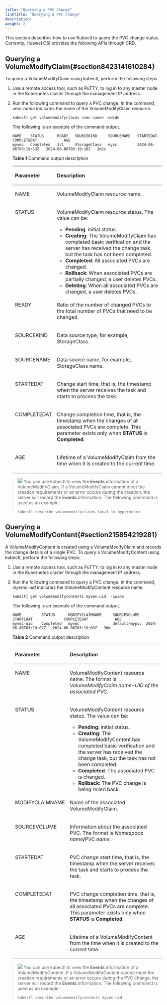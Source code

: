 ```yaml
---
title: "Querying a PVC Change"
linkTitle: "Querying a PVC Change"
description: 
weight: 2
---
```


This section describes how to use Kubectl to query the PVC change status. Currently, Huawei CSI provides the following APIs through CRD.

## Querying a VolumeModifyClaim{#section8423141610284}

To query a VolumeModifyClaim using kubectl, perform the following steps.

1.  Use a remote access tool, such as PuTTY, to log in to any master node in the Kubernetes cluster through the management IP address.
2.  Run the following command to query a PVC change. In the command,  _vmc-name_  indicates the name of the VolumeModifyClaim resource.

    ```
    kubectl get volumemodifyclaims <vmc-name> -owide
    ```

    The following is an example of the command output.

    ```
    NAME    STATUS      READY   SOURCEKIND     SOURCENAME   STARTEDAT              COMPLETEDAT            AGE
    myvmc   Completed   1/1     StorageClass   mysc         2024-06-06T03:19:13Z   2024-06-06T03:19:16Z   2m2s
    ```

    **Table  1**  Command output description

    <a name="table15212002358"></a>
    <table><thead align="left"><tr id="row1212190113511"><th class="cellrowborder" valign="top" width="28.000000000000004%" id="mcps1.2.3.1.1"><p id="p62126013351"><a name="p62126013351"></a><a name="p62126013351"></a>Parameter</p>
    </th>
    <th class="cellrowborder" valign="top" width="72%" id="mcps1.2.3.1.2"><p id="p521215083520"><a name="p521215083520"></a><a name="p521215083520"></a>Description</p>
    </th>
    </tr>
    </thead>
    <tbody><tr id="row182122006353"><td class="cellrowborder" valign="top" width="28.000000000000004%" headers="mcps1.2.3.1.1 "><p id="p1321219018350"><a name="p1321219018350"></a><a name="p1321219018350"></a>NAME</p>
    </td>
    <td class="cellrowborder" valign="top" width="72%" headers="mcps1.2.3.1.2 "><p id="p172121408352"><a name="p172121408352"></a><a name="p172121408352"></a>VolumeModifyClaim resource name.</p>
    </td>
    </tr>
    <tr id="row621260203510"><td class="cellrowborder" valign="top" width="28.000000000000004%" headers="mcps1.2.3.1.1 "><p id="p102121105357"><a name="p102121105357"></a><a name="p102121105357"></a>STATUS</p>
    </td>
    <td class="cellrowborder" valign="top" width="72%" headers="mcps1.2.3.1.2 "><p id="p1121211063514"><a name="p1121211063514"></a><a name="p1121211063514"></a>VolumeModifyClaim resource status. The value can be:</p>
    <a name="ul1132773514478"></a><a name="ul1132773514478"></a><ul id="ul1132773514478"><li><strong id="b2201164825911"><a name="b2201164825911"></a><a name="b2201164825911"></a>Pending</strong>: initial status.</li><li><strong id="b1544124201"><a name="b1544124201"></a><a name="b1544124201"></a>Creating</strong>: The VolumeModifyClaim has completed basic verification and the server has received the change task, but the task has not been completed.</li><li><strong id="b1512131014020"><a name="b1512131014020"></a><a name="b1512131014020"></a>Completed</strong>: All associated PVCs are changed.</li><li><strong id="b19436191416019"><a name="b19436191416019"></a><a name="b19436191416019"></a>Rollback</strong>: When associated PVCs are partially changed, a user deletes PVCs.</li><li><strong id="b1076514581002"><a name="b1076514581002"></a><a name="b1076514581002"></a>Deleting</strong>: When all associated PVCs are changed, a user deletes PVCs.</li></ul>
    </td>
    </tr>
    <tr id="row2212101353"><td class="cellrowborder" valign="top" width="28.000000000000004%" headers="mcps1.2.3.1.1 "><p id="p8212409353"><a name="p8212409353"></a><a name="p8212409353"></a>READY</p>
    </td>
    <td class="cellrowborder" valign="top" width="72%" headers="mcps1.2.3.1.2 "><p id="p1221220193511"><a name="p1221220193511"></a><a name="p1221220193511"></a>Ratio of the number of changed PVCs to the total number of PVCs that need to be changed.</p>
    </td>
    </tr>
    <tr id="row1421300183510"><td class="cellrowborder" valign="top" width="28.000000000000004%" headers="mcps1.2.3.1.1 "><p id="p16213190103516"><a name="p16213190103516"></a><a name="p16213190103516"></a>SOURCEKIND</p>
    </td>
    <td class="cellrowborder" valign="top" width="72%" headers="mcps1.2.3.1.2 "><p id="p52136013518"><a name="p52136013518"></a><a name="p52136013518"></a>Data source type, for example, StorageClass.</p>
    </td>
    </tr>
    <tr id="row20585173813548"><td class="cellrowborder" valign="top" width="28.000000000000004%" headers="mcps1.2.3.1.1 "><p id="p65857385540"><a name="p65857385540"></a><a name="p65857385540"></a>SOURCENAME</p>
    </td>
    <td class="cellrowborder" valign="top" width="72%" headers="mcps1.2.3.1.2 "><p id="p11585123815543"><a name="p11585123815543"></a><a name="p11585123815543"></a>Data source name, for example, StorageClass name.</p>
    </td>
    </tr>
    <tr id="row5936134120543"><td class="cellrowborder" valign="top" width="28.000000000000004%" headers="mcps1.2.3.1.1 "><p id="p4936941165417"><a name="p4936941165417"></a><a name="p4936941165417"></a>STARTEDAT</p>
    </td>
    <td class="cellrowborder" valign="top" width="72%" headers="mcps1.2.3.1.2 "><p id="p1493624120545"><a name="p1493624120545"></a><a name="p1493624120545"></a>Change start time, that is, the timestamp when the server receives the task and starts to process the task.</p>
    </td>
    </tr>
    <tr id="row1410514475419"><td class="cellrowborder" valign="top" width="28.000000000000004%" headers="mcps1.2.3.1.1 "><p id="p9106944135414"><a name="p9106944135414"></a><a name="p9106944135414"></a>COMPLETEDAT</p>
    </td>
    <td class="cellrowborder" valign="top" width="72%" headers="mcps1.2.3.1.2 "><p id="p910664414546"><a name="p910664414546"></a><a name="p910664414546"></a>Change completion time, that is, the timestamp when the changes of all associated PVCs are complete. This parameter exists only when <strong id="b3791144292114"><a name="b3791144292114"></a><a name="b3791144292114"></a>STATUS</strong> is <strong id="b1467015433212"><a name="b1467015433212"></a><a name="b1467015433212"></a>Completed</strong>.</p>
    </td>
    </tr>
    <tr id="row203380055616"><td class="cellrowborder" valign="top" width="28.000000000000004%" headers="mcps1.2.3.1.1 "><p id="p8797114560"><a name="p8797114560"></a><a name="p8797114560"></a>AGE</p>
    </td>
    <td class="cellrowborder" valign="top" width="72%" headers="mcps1.2.3.1.2 "><p id="p1033919020567"><a name="p1033919020567"></a><a name="p1033919020567"></a>Lifetime of a VolumeModifyClaim from the time when it is created to the current time.</p>
    </td>
    </tr>
    </tbody>
    </table>

>![](/css-docs/public_sys-resources/en/icon-note.gif)
>You can use kubectl to view the  **Events**  information of a VolumeModifyClaim. If a VolumeModifyClaim cannot meet the creation requirements or an error occurs during the creation, the server will record the  **Events**  information. The following command is used as an example:
>```
>kubectl describe volumemodifyclaims local-to-hypermetro 
>```

## Querying a VolumeModifyContent{#section215854219281}

A VolumeModifyContent is created using a VolumeModifyClaim and records the change details of a single PVC. To query a VolumeModifyContent using kubectl, perform the following steps:

1.  Use a remote access tool, such as PuTTY, to log in to any master node in the Kubernetes cluster through the management IP address.
2.  Run the following command to query a PVC change. In the command,  _myvmc-uid_  indicates the VolumeModifyContent resource name.

    ```
    kubectl get volumemodifycontents myvmc-uid  -owide
    ```

    The following is an example of the command output.

    ```
    NAME         STATUS      MODIFYCLAIMNAME     SOURCEVOLUME   STARTEDAT              COMPLETEDAT            AGE
    myvmc-uid    Completed   myvmc               default/mypvc  2024-06-06T03:19:07Z   2024-06-06T03:19:09Z   36m
    ```

    **Table  2**  Command output description

    <a name="table410118315599"></a>
    <table><thead align="left"><tr id="row2010116313592"><th class="cellrowborder" valign="top" width="28.000000000000004%" id="mcps1.2.3.1.1"><p id="p8102153145912"><a name="p8102153145912"></a><a name="p8102153145912"></a>Parameter</p>
    </th>
    <th class="cellrowborder" valign="top" width="72%" id="mcps1.2.3.1.2"><p id="p111026317599"><a name="p111026317599"></a><a name="p111026317599"></a>Description</p>
    </th>
    </tr>
    </thead>
    <tbody><tr id="row4102203155914"><td class="cellrowborder" valign="top" width="28.000000000000004%" headers="mcps1.2.3.1.1 "><p id="p151022315915"><a name="p151022315915"></a><a name="p151022315915"></a>NAME</p>
    </td>
    <td class="cellrowborder" valign="top" width="72%" headers="mcps1.2.3.1.2 "><p id="p1910216317597"><a name="p1910216317597"></a><a name="p1910216317597"></a>VolumeModifyContent resource name. The format is <em id="i18320184202510"><a name="i18320184202510"></a><a name="i18320184202510"></a>VolumeModifyClaim name</em><strong id="b10329115642415"><a name="b10329115642415"></a><a name="b10329115642415"></a>-</strong><em id="i1086101511252"><a name="i1086101511252"></a><a name="i1086101511252"></a>UID of the associated PVC</em>.</p>
    </td>
    </tr>
    <tr id="row5102133165919"><td class="cellrowborder" valign="top" width="28.000000000000004%" headers="mcps1.2.3.1.1 "><p id="p1710233175911"><a name="p1710233175911"></a><a name="p1710233175911"></a>STATUS</p>
    </td>
    <td class="cellrowborder" valign="top" width="72%" headers="mcps1.2.3.1.2 "><p id="p610220365916"><a name="p610220365916"></a><a name="p610220365916"></a>VolumeModifyContent resource status. The value can be:</p>
    <a name="ul710223125912"></a><a name="ul710223125912"></a><ul id="ul710223125912"><li><strong id="b2022454925910"><a name="b2022454925910"></a><a name="b2022454925910"></a>Pending</strong>: initial status.</li><li><strong id="b32082421417"><a name="b32082421417"></a><a name="b32082421417"></a>Creating</strong>: The VolumeModifyContent has completed basic verification and the server has received the change task, but the task has not been completed.</li><li><strong id="b17820134716115"><a name="b17820134716115"></a><a name="b17820134716115"></a>Completed</strong>: The associated PVC is changed.</li><li><strong id="b07511112220"><a name="b07511112220"></a><a name="b07511112220"></a>Rollback</strong>: The PVC change is being rolled back.</li></ul>
    </td>
    </tr>
    <tr id="row6102193175915"><td class="cellrowborder" valign="top" width="28.000000000000004%" headers="mcps1.2.3.1.1 "><p id="p1610212345919"><a name="p1610212345919"></a><a name="p1610212345919"></a>MODIFYCLAIMNAME</p>
    </td>
    <td class="cellrowborder" valign="top" width="72%" headers="mcps1.2.3.1.2 "><p id="p910219314597"><a name="p910219314597"></a><a name="p910219314597"></a>Name of the associated VolumeModifyClaim.</p>
    </td>
    </tr>
    <tr id="row1810220311598"><td class="cellrowborder" valign="top" width="28.000000000000004%" headers="mcps1.2.3.1.1 "><p id="p410217312596"><a name="p410217312596"></a><a name="p410217312596"></a>SOURCEVOLUME</p>
    </td>
    <td class="cellrowborder" valign="top" width="72%" headers="mcps1.2.3.1.2 "><p id="p61021731593"><a name="p61021731593"></a><a name="p61021731593"></a>Information about the associated PVC. The format is <em id="i1236212515218"><a name="i1236212515218"></a><a name="i1236212515218"></a>Namespace name</em><strong id="b91641331424"><a name="b91641331424"></a><a name="b91641331424"></a>/</strong><em id="i10301328322"><a name="i10301328322"></a><a name="i10301328322"></a>PVC name</em>.</p>
    </td>
    </tr>
    <tr id="row101021033597"><td class="cellrowborder" valign="top" width="28.000000000000004%" headers="mcps1.2.3.1.1 "><p id="p1110214314598"><a name="p1110214314598"></a><a name="p1110214314598"></a>STARTEDAT</p>
    </td>
    <td class="cellrowborder" valign="top" width="72%" headers="mcps1.2.3.1.2 "><p id="p61023395918"><a name="p61023395918"></a><a name="p61023395918"></a>PVC change start time, that is, the timestamp when the server receives the task and starts to process the task.</p>
    </td>
    </tr>
    <tr id="row1310214345917"><td class="cellrowborder" valign="top" width="28.000000000000004%" headers="mcps1.2.3.1.1 "><p id="p81021319598"><a name="p81021319598"></a><a name="p81021319598"></a>COMPLETEDAT</p>
    </td>
    <td class="cellrowborder" valign="top" width="72%" headers="mcps1.2.3.1.2 "><p id="p16102193165912"><a name="p16102193165912"></a><a name="p16102193165912"></a>PVC change completion time, that is, the timestamp when the changes of all associated PVCs are complete. This parameter exists only when <strong id="b154417813264"><a name="b154417813264"></a><a name="b154417813264"></a>STATUS</strong> is <strong id="b74429815263"><a name="b74429815263"></a><a name="b74429815263"></a>Completed</strong>.</p>
    </td>
    </tr>
    <tr id="row10102193195915"><td class="cellrowborder" valign="top" width="28.000000000000004%" headers="mcps1.2.3.1.1 "><p id="p010212395912"><a name="p010212395912"></a><a name="p010212395912"></a>AGE</p>
    </td>
    <td class="cellrowborder" valign="top" width="72%" headers="mcps1.2.3.1.2 "><p id="p1810211375912"><a name="p1810211375912"></a><a name="p1810211375912"></a>Lifetime of a VolumeModifyContent from the time when it is created to the current time.</p>
    </td>
    </tr>
    </tbody>
    </table>

>![](/css-docs/public_sys-resources/en/icon-note.gif)
>You can use kubectl to view the  **Events**  information of a VolumeModifyContent. If a VolumeModifyContent cannot meet the creation requirements or an error occurs during the PVC change, the server will record the  **Events**  information. The following command is used as an example:
>```
>kubectl describe volumemodifycontents myvmc-uid
>```

